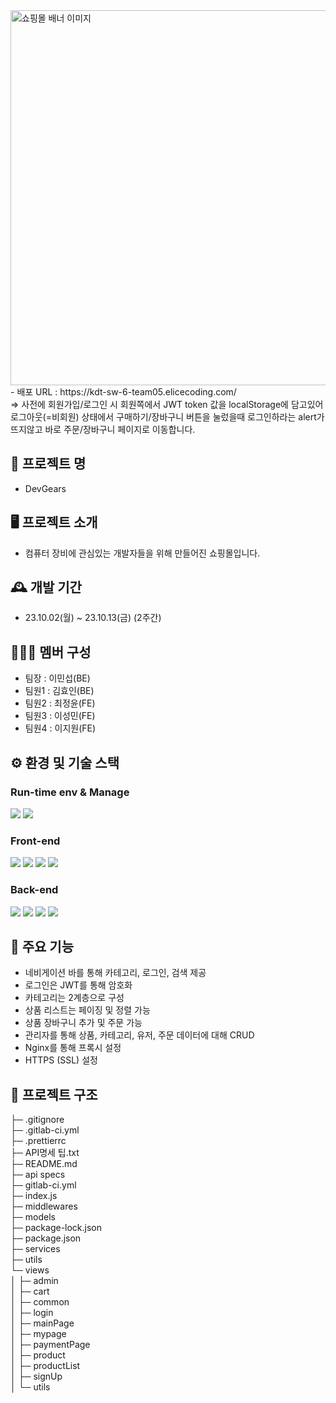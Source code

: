 <img src="https://kdt-gitlab.elice.io/sw_track/class_06/web_project/team05/teamtotal/uploads/97350ef12d03f8e73cd93123958c4452/%EB%B0%B0%EB%84%88.png" alt="쇼핑몰 배너 이미지" style="width:600px"/>
- 배포 URL : https://kdt-sw-6-team05.elicecoding.com/
<br/> => 사전에 회원가입/로그인 시 회원쪽에서 JWT token 값을 localStorage에 담고있어 로그아웃(=비회원) 상태에서 구매하기/장바구니 버튼을 눌렀을때 로그인하라는 alert가 뜨지않고 바로 주문/장바구니 페이지로 이동합니다.

## 🛒 프로젝트 명

- DevGears

## 🖥️ 프로젝트 소개

- 컴퓨터 장비에 관심있는 개발자들을 위해 만들어진 쇼핑몰입니다.

## 🕰️ 개발 기간

- 23.10.02(월) ~ 23.10.13(금) (2주간)

## 🧑‍🤝‍🧑 멤버 구성

- 팀장 : 이민섭(BE)
- 팀원1 : 김효인(BE)
- 팀원2 : 최정윤(FE)
- 팀원3 : 이성민(FE)
- 팀원4 : 이지원(FE)

## ⚙️ 환경 및 기술 스택

### Run-time env & Manage
<img src="https://img.shields.io/badge/Node.js-339933.svg?&style=for-the-badge&logo=Node.js&logoColor=white">
<img src="https://img.shields.io/badge/PM2-2B037A.svg?&style=for-the-badge&logo=PM2&logoColor=white">

### Front-end
<img src="https://img.shields.io/badge/HTML5-E34F26.svg?&style=for-the-badge&logo=HTML5&logoColor=white">
<img src="https://img.shields.io/badge/CSS3-1572B6.svg?&style=for-the-badge&logo=CSS3&logoColor=white">
<img src="https://img.shields.io/badge/JavaScript-F7DF1E.svg?&style=for-the-badge&logo=JavaScript&logoColor=white">
<img src="https://img.shields.io/badge/bulma-00D1B2.svg?&style=for-the-badge&logo=bulma&logoColor=white">

### Back-end
<img src="https://img.shields.io/badge/Express-000000.svg?&style=for-the-badge&logo=Express&logoColor=white">
<img src="https://img.shields.io/badge/MongoDB-47A248.svg?&style=for-the-badge&logo=MongoDB&logoColor=white">
<img src="https://img.shields.io/badge/Mongoose-880000.svg?&style=for-the-badge&logo=Mongoose&logoColor=white">
<img src="https://img.shields.io/badge/Nginx-009639.svg?&style=for-the-badge&logo=Nginx&logoColor=white">

## 📌 주요 기능

- 네비게이션 바를 통해 카테고리, 로그인, 검색 제공
- 로그인은 JWT를 통해 암호화
- 카테고리는 2계층으로 구성
- 상품 리스트는 페이징 및 정렬 가능
- 상품 장바구니 추가 및 주문 가능
- 관리자를 통해 상품, 카테고리, 유저, 주문 데이터에 대해 CRUD
- Nginx를 통해 프록시 설정
- HTTPS (SSL) 설정

## 💾 프로젝트 구조

├─ .gitignore <br>
├─ .gitlab-ci.yml<br>
├─ .prettierrc<br>
├─ API명세 팁.txt<br>
├─ README.md<br>
├─ api specs<br>
├─ gitlab-ci.yml<br>
├─ index.js<br>
├─ middlewares<br>
├─ models<br>
├─ package-lock.json<br>
├─ package.json<br>
├─ services<br>
├─ utils<br>
└─ views<br>
│  ├─ admin<br>
│  ├─ cart<br>
│  ├─ common<br>
│  ├─ login<br>
│  ├─ mainPage<br>
│ ├─ mypage<br>
│  ├─ paymentPage<br>
│  ├─ product<br>
│  ├─ productList<br>
│  ├─ signUp<br>
│  └─ utils
